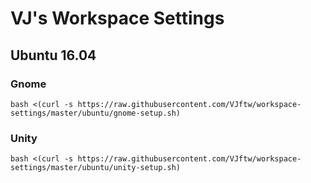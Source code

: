 # VJ's Workspace Settings

## Ubuntu 16.04

### Gnome
```
bash <(curl -s https://raw.githubusercontent.com/VJftw/workspace-settings/master/ubuntu/gnome-setup.sh)
```

### Unity
```
bash <(curl -s https://raw.githubusercontent.com/VJftw/workspace-settings/master/ubuntu/unity-setup.sh)
```
